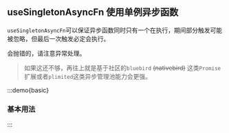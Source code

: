 ## useSingletonAsyncFn 使用单例异步函数

`useSingletonAsyncFn`可以保证异步函数同时只有一个在执行，期间部分触发可能被忽略，但最后一次触发必定会执行。

会抛错的，请注意异常处理。

> 如果这还不够，再往上就是基于社区的`bluebird` ~~(nativebird)~~ 这类`Promise`扩展或者`plimited`这类异步管理池能力会更强。

:::demo{basic}

### 基本用法

:::
